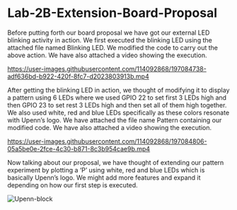 # Lab-2B-Extension-Board-Proposal

Before putting forth our board proposal we have got our external LED blinking activity in action. We first executed the blinking LED using the attached file named Blinking LED. We modified the code to carry out the above action. We have also attached a video showing the execution.

https://user-images.githubusercontent.com/114092868/197084738-adf636bd-b922-420f-8fc7-d2023803913b.mp4


After getting the blinking LED in action, we thought of modifying it to display a pattern using 6 LEDs where we used GPIO 22 to set first 3 LEDs high and then GPIO 23 to set rest 3 LEDs high and then set all of them high together. We also used white, red and blue LEDs specifically as these colors resonate with Upenn’s logo. We have attached the file name Pattern containing our modified code. We have also attached a video showing the execution. 

https://user-images.githubusercontent.com/114092868/197084806-05a5be0e-2fce-4c30-b871-8c3b954cae9b.mp4

Now talking about our proposal, we have thought of extending our pattern experiment by plotting a ‘P’ using white, red and blue LEDs which is basically Upenn’s logo. We might add more features and expand it depending on how our first step is executed.


![Upenn-block](https://user-images.githubusercontent.com/114092868/197084935-f0e1852b-deaa-4ca4-832e-d10311737476.png)


